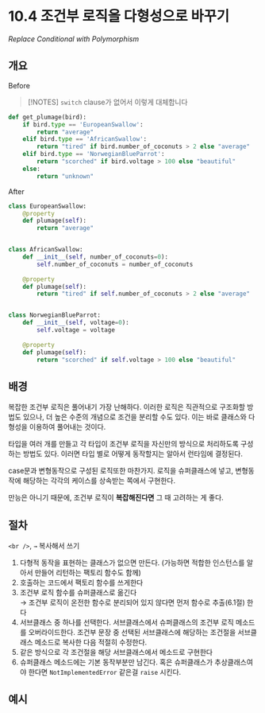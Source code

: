 # 10.4 조건부 로직을 다형성으로 바꾸기

_Replace Conditional with Polymorphism_

## 개요

Before

> [!NOTES]
> `switch` clause가 없어서 이렇게 대체합니다


```python
def get_plumage(bird):
    if bird.type == 'EuropeanSwallow':
        return "average"
    elif bird.type == 'AfricanSwallow':
        return "tired" if bird.number_of_coconuts > 2 else "average"
    elif bird.type == 'NorwegianBlueParrot':
        return "scorched" if bird.voltage > 100 else "beautiful"
    else:
        return "unknown"
```

After

```python
class EuropeanSwallow:
    @property
    def plumage(self):
        return "average"


class AfricanSwallow:
    def __init__(self, number_of_coconuts=0):
        self.number_of_coconuts = number_of_coconuts
    
    @property
    def plumage(self):
        return "tired" if self.number_of_coconuts > 2 else "average"


class NorwegianBlueParrot:
    def __init__(self, voltage=0):
        self.voltage = voltage
    
    @property
    def plumage(self):
        return "scorched" if self.voltage > 100 else "beautiful"
```

## 배경

복잡한 조건부 로직은 풀어내기 가장 난해하다.
이러한 로직은 직관적으로 구조화할 방법도 있으나, 더 높은 수준의 개념으로 조건을 분리할 수도 있다.
이는 바로 클래스와 다형성을 이용하여 풀어내는 것이다.

타입을 여러 개를 만들고 각 타입이 조건부 로직을 자신만의 방식으로 처리하도록 구성하는 방법도 있다.
이러면 타입 별로 어떻게 동작할지는 알아서 런타임에 결정된다.

case문과 변형동작으로 구성된 로직또한 마찬가지. 로직을 슈퍼클래스에 넣고,
변형동작에 해당하는 각각의 케이스를 상속받는 쪽에서 구현한다.

만능은 아니기 때문에, 조건부 로직이 **복잡해진다면** 그 때 고려하는 게 좋다.

## 절차

`<br />`, `→` 복사해서 쓰기

1. 다형적 동작을 표현하는 클래스가 없으면 만든다. (가능하면 적합한 인스턴스를 알아서 만들어 리턴하는 팩토리 함수도 함께)
2. 호출하는 코드에서 팩토리 함수를 쓰게한다
3. 조건부 로직 함수를 슈퍼클래스로 옮긴다 <br />
→ 조건부 로직이 온전한 함수로 분리되어 있지 않다면 먼저 함수로 추출(6.1절) 한다
4. 서브클래스 중 하나를 선택한다. 서브클래스에서 슈퍼클래스의 조건부 로직 메소드를 오버라이드한다. 조건부 문장 중 선택된 서브클래스에 해당하는 조건절을 서브클래스 메소드로 복사한 다음 적절히 수정한다.
5. 같은 방식으로 각 조건절을 해당 서브클래스에서 메소드로 구현한다
6. 슈퍼클래스 메소드에는 기본 동작부분만 남긴다. 혹은 슈퍼클래스가 추상클래스여야 한다면 `NotImplementedError` 같은걸 `raise` 시킨다.

## 예시
